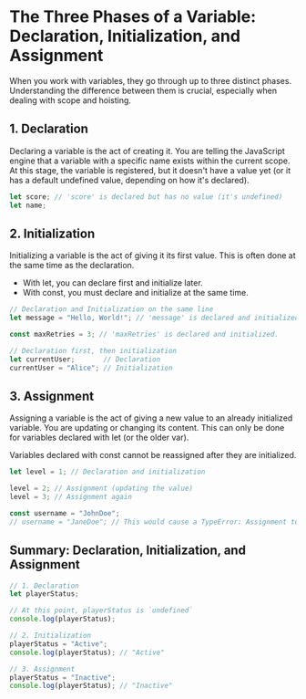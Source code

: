 # The Three Phases of a Variable: Declaration, Initialization, and Assignment
When you work with variables, they go through up to three distinct phases. Understanding the difference between them is crucial, especially when dealing with scope and hoisting.

## 1. Declaration
Declaring a variable is the act of creating it. You are telling the JavaScript engine that a variable with a specific name exists within the current scope. At this stage, the variable is registered, but it doesn't have a value yet (or it has a default undefined value, depending on how it's declared).

```javascript
let score; // 'score' is declared but has no value (it's undefined)
let name;
```

## 2. Initialization
Initializing a variable is the act of giving it its first value. This is often done at the same time as the declaration.

- With let, you can declare first and initialize later.
- With const, you must declare and initialize at the same time.

```javascript
// Declaration and Initialization on the same line
let message = "Hello, World!"; // 'message' is declared and initialized.

const maxRetries = 3; // 'maxRetries' is declared and initialized.

// Declaration first, then initialization
let currentUser;       // Declaration
currentUser = "Alice"; // Initialization
```

## 3. Assignment
Assigning a variable is the act of giving a new value to an already initialized variable. You are updating or changing its content. This can only be done for variables declared with let (or the older var).

Variables declared with const cannot be reassigned after they are initialized.

```javascript
let level = 1; // Declaration and initialization

level = 2; // Assignment (updating the value)
level = 3; // Assignment again

const username = "JohnDoe";
// username = "JaneDoe"; // This would cause a TypeError: Assignment to constant variable.
```

## Summary: Declaration, Initialization, and Assignment

```javascript
// 1. Declaration
let playerStatus;

// At this point, playerStatus is `undefined`
console.log(playerStatus); 

// 2. Initialization
playerStatus = "Active"; 
console.log(playerStatus); // "Active"

// 3. Assignment
playerStatus = "Inactive";
console.log(playerStatus); // "Inactive"
```

